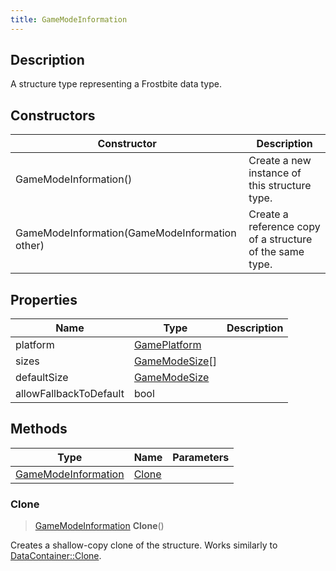 ```yaml
---
title: GameModeInformation
---
```

## Description

A structure type representing a Frostbite data type.

## Constructors

| Constructor                                    | Description                                              |
| ---------------------------------------------- | -------------------------------------------------------- |
| GameModeInformation()                          | Create a new instance of this structure type.            |
| GameModeInformation(GameModeInformation other) | Create a reference copy of a structure of the same type. |

## Properties

| Name                   | Type                             | Description |
| ---------------------- | -------------------------------- | ----------- |
| platform               | [GamePlatform](/vext/ref/fb/gameplatform/)     |             |
| sizes                  | [GameModeSize](/vext/ref/fb/gamemodesize/)\[\] |             |
| defaultSize            | [GameModeSize](/vext/ref/fb/gamemodesize/)     |             |
| allowFallbackToDefault | bool                             |             |

## Methods

| Type                                       | Name            | Parameters |
| ------------------------------------------ | --------------- | ---------- |
| [GameModeInformation](/vext/ref/fb/gamemodeinformation/) | [Clone](#clone) |            |

### Clone

> [GameModeInformation](/vext/ref/fb/gamemodeinformation/) **Clone**()

Creates a shallow-copy clone of the structure. Works similarly to [DataContainer::Clone](/vext/ref/shared/class/datacontainer#clone).
